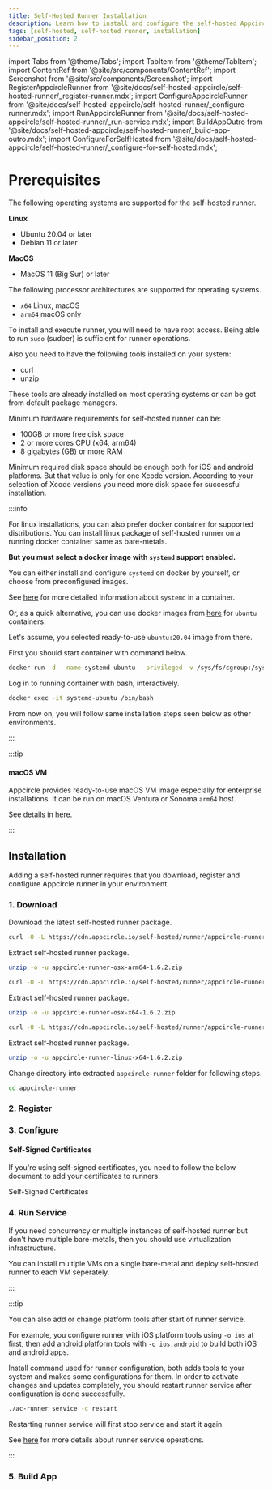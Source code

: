 ```yaml
---
title: Self-Hosted Runner Installation
description: Learn how to install and configure the self-hosted Appcircle runner
tags: [self-hosted, self-hosted runner, installation]
sidebar_position: 2
---
```


import Tabs from '@theme/Tabs';
import TabItem from '@theme/TabItem';
import ContentRef from '@site/src/components/ContentRef';
import Screenshot from '@site/src/components/Screenshot';
import RegisterAppcircleRunner from '@site/docs/self-hosted-appcircle/self-hosted-runner/\_register-runner.mdx';
import ConfigureAppcircleRunner from '@site/docs/self-hosted-appcircle/self-hosted-runner/\_configure-runner.mdx';
import RunAppcircleRunner from '@site/docs/self-hosted-appcircle/self-hosted-runner/\_run-service.mdx';
import BuildAppOutro from '@site/docs/self-hosted-appcircle/self-hosted-runner/\_build-app-outro.mdx';
import ConfigureForSelfHosted from '@site/docs/self-hosted-appcircle/self-hosted-runner/\_configure-for-self-hosted.mdx';

# Prerequisites

The following operating systems are supported for the self-hosted runner.

**Linux**

- Ubuntu 20.04 or later
- Debian 11 or later

**MacOS**

- MacOS 11 (Big Sur) or later

The following processor architectures are supported for operating systems.

- `x64` Linux, macOS
- `arm64` macOS only

To install and execute runner, you will need to have root access. Being able to run `sudo` (sudoer) is sufficient for runner operations.

Also you need to have the following tools installed on your system:

- curl
- unzip

These tools are already installed on most operating systems or can be got from default package managers.

Minimum hardware requirements for self-hosted runner can be:

- 100GB or more free disk space
- 2 or more cores CPU (x64, arm64)
- 8 gigabytes (GB) or more RAM

Minimum required disk space should be enough both for iOS and android platforms. But that value is only for one Xcode version. According to your selection of Xcode versions you need more disk space for successful installation.

:::info

For linux installations, you can also prefer docker container for supported distributions. You can install linux package of self-hosted runner on a running docker container same as bare-metals.

**But you must select a docker image with `systemd` support enabled.**

You can either install and configure `systemd` on docker by yourself, or choose from preconfigured images.

See [here](https://developers.redhat.com/blog/2019/04/24/how-to-run-systemd-in-a-container) for more detailed information about `systemd` in a container.

Or, as a quick alternative, you can use docker images from [here](https://hub.docker.com/r/jrei/systemd-ubuntu) for `ubuntu` containers.

Let's assume, you selected ready-to-use `ubuntu:20.04` image from there.

First you should start container with command below.

```bash
docker run -d --name systemd-ubuntu --privileged -v /sys/fs/cgroup:/sys/fs/cgroup:ro jrei/systemd-ubuntu:20.04
```

Log in to running container with bash, interactively.

```bash
docker exec -it systemd-ubuntu /bin/bash
```

From now on, you will follow same installation steps seen below as other environments.

:::

:::tip

#### macOS VM

Appcircle provides ready-to-use macOS VM image especially for enterprise installations. It can be run on macOS Ventura or Sonoma `arm64` host.

See details in [here](./runner-vm-setup).

:::

## Installation

Adding a self-hosted runner requires that you download, register and configure Appcircle runner in your environment.

### 1. Download

Download the latest self-hosted runner package.

<Tabs>
  <TabItem value="osx-arm64" label="macOS arm64" default>

```bash
curl -O -L https://cdn.appcircle.io/self-hosted/runner/appcircle-runner-osx-arm64-1.6.2.zip
```

Extract self-hosted runner package.

```bash
unzip -o -u appcircle-runner-osx-arm64-1.6.2.zip
```

  </TabItem>

  <TabItem value="osx-x64" label="macOS x64">

```bash
curl -O -L https://cdn.appcircle.io/self-hosted/runner/appcircle-runner-osx-x64-1.6.2.zip
```

Extract self-hosted runner package.

```bash
unzip -o -u appcircle-runner-osx-x64-1.6.2.zip
```

  </TabItem>

  <TabItem value="linux-x64" label="Linux x64">

```bash
curl -O -L https://cdn.appcircle.io/self-hosted/runner/appcircle-runner-linux-x64-1.6.2.zip
```

Extract self-hosted runner package.

```bash
unzip -o -u appcircle-runner-linux-x64-1.6.2.zip
```

  </TabItem>
</Tabs>

Change directory into extracted `appcircle-runner` folder for following steps.

```bash
cd appcircle-runner
```

<ConfigureForSelfHosted />

### 2. Register

<RegisterAppcircleRunner />

### 3. Configure

<ConfigureForSelfHosted />

<ConfigureAppcircleRunner />

#### Self-Signed Certificates

If you're using self-signed certificates, you need to follow the below document to add your certificates to runners.

<ContentRef url="/self-hosted-appcircle/self-hosted-runner/configure-runner/custom-certificates">
  Self-Signed Certificates
</ContentRef>

### 4. Run Service

<RunAppcircleRunner />

If you need concurrency or multiple instances of self-hosted runner but don't have multiple bare-metals, then you should use virtualization infrastructure.

You can install multiple VMs on a single bare-metal and deploy self-hosted runner to each VM seperately.

:::

:::tip

You can also add or change platform tools after start of runner service.

For example, you configure runner with iOS platform tools using `-o ios` at first, then add android platform tools with `-o ios,android` to build both iOS and android apps.

Install command used for runner configuration, both adds tools to your system and makes some configurations for them. In order to activate changes and updates completely, you should restart runner service after configuration is done successfully.

```bash
./ac-runner service -c restart
```

Restarting runner service will first stop service and start it again.

See [here](./configure-runner/runner-service) for more details about runner service operations.

:::

### 5. Build App

<BuildAppOutro />

